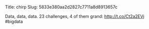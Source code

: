 Title: chirp
Slug: 5833e380aa2d2827c7711a8d8913657c

Data, data, data. 23 challenges, 4 of them grand: <a href="http://t.co/Ct2a2EVj">http://t.co/Ct2a2EVj</a> #bigdata
